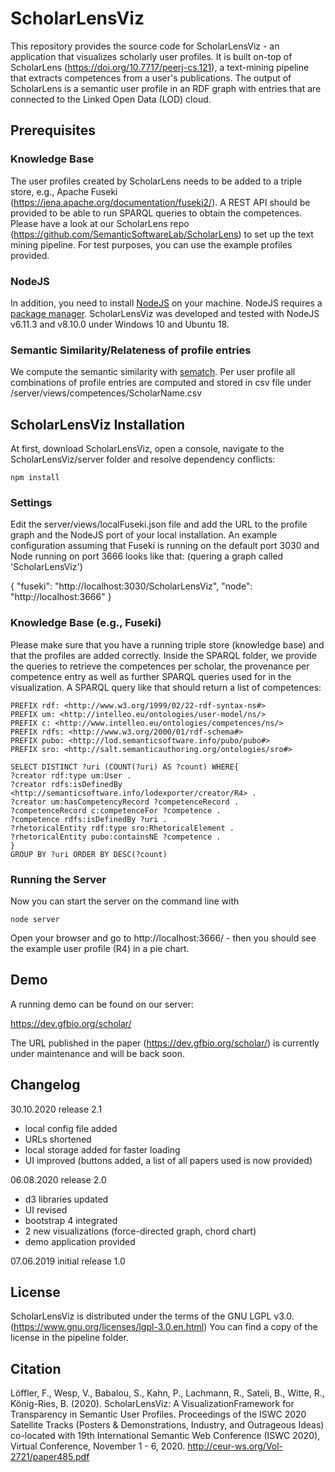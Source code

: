 # ScholarLensViz
This repository provides the source code for ScholarLensViz - an application that visualizes scholarly user profiles. 
It is built on-top of ScholarLens (https://doi.org/10.7717/peerj-cs.121), a text-mining pipeline that extracts competences from a user's publications. The output of ScholarLens is a semantic user profile in an RDF graph with entries that are connected to the Linked Open Data (LOD) cloud. 

## Prerequisites

### Knowledge Base
The user profiles created by ScholarLens needs to be added to a triple store, e.g., Apache Fuseki (https://jena.apache.org/documentation/fuseki2/). A REST API should be provided to be able to run SPARQL queries to obtain the competences.
Please have a look at our ScholarLens repo (https://github.com/SemanticSoftwareLab/ScholarLens) to set up the text mining pipeline. For test purposes, you can use the example profiles provided.

### NodeJS
In addition, you need to install [NodeJS](https://nodejs.org/en/) on your machine. NodeJS requires a [package manager](https://nodejs.org/en/download/package-manager/).
ScholarLensViz was developed and tested with NodeJS v6.11.3 and v8.10.0 under Windows 10 and Ubuntu 18.

### Semantic Similarity/Relateness of profile entries
We compute the semantic similarity with [sematch](https://github.com/gsi-upm/sematch). Per user profile all combinations of profile entries are computed and stored in csv file under /server/views/competences/ScholarName.csv


## ScholarLensViz Installation
At first, download ScholarLensViz, open a console, navigate to the ScholarLensViz/server folder and resolve dependency conflicts:

```npm install```

### Settings

Edit the server/views/localFuseki.json file and add the URL to the profile graph and the NodeJS port of your local installation. An example configuration assuming that Fuseki is running on the default port 3030 and Node running on port 3666 looks like that: (quering a graph called 'ScholarLensViz')


{
  "fuseki": "http://localhost:3030/ScholarLensViz",
  "node": "http://localhost:3666"
}

### Knowledge Base (e.g., Fuseki)
Please make sure that you have a running triple store (knowledge base) and that the profiles are added correctly. 
Inside the SPARQL folder, we provide the queries to retrieve the competences per scholar, the provenance per competence entry as well as further SPARQL queries used for in the visualization.
A SPARQL query like that should return a list of competences:

```
PREFIX rdf: <http://www.w3.org/1999/02/22-rdf-syntax-ns#>
PREFIX um: <http://intelleo.eu/ontologies/user-model/ns/>
PREFIX c: <http://www.intelleo.eu/ontologies/competences/ns/>
PREFIX rdfs: <http://www.w3.org/2000/01/rdf-schema#>
PREFIX pubo: <http://lod.semanticsoftware.info/pubo/pubo#>
PREFIX sro: <http://salt.semanticauthoring.org/ontologies/sro#>

SELECT DISTINCT ?uri (COUNT(?uri) AS ?count) WHERE{
?creator rdf:type um:User .
?creator rdfs:isDefinedBy <http://semanticsoftware.info/lodexporter/creator/R4> .
?creator um:hasCompetencyRecord ?competenceRecord .
?competenceRecord c:competenceFor ?competence .
?competence rdfs:isDefinedBy ?uri .
?rhetoricalEntity rdf:type sro:RhetoricalElement .
?rhetoricalEntity pubo:containsNE ?competence .
} 
GROUP BY ?uri ORDER BY DESC(?count)
```


### Running the Server
Now you can start the server on the command line with

```node server```

Open your browser and go to http://localhost:3666/ - then you should see the example user profile (R4) in a pie chart.

## Demo
A running demo can be found on our server:

https://dev.gfbio.org/scholar/

The URL published in the paper (https://dev.gfbio.org/scholar/) is currently under maintenance and will be back soon.

## Changelog

30.10.2020 release 2.1
* local config file added
* URLs shortened
* local storage added for faster loading
* UI improved (buttons added, a list of all papers used is now provided)

06.08.2020 release 2.0
* d3 libraries updated
* UI revised
* bootstrap 4 integrated
* 2 new visualizations (force-directed graph, chord chart)
* demo application provided

07.06.2019 initial release 1.0

## License
ScholarLensViz is distributed under the terms of the GNU LGPL v3.0. (https://www.gnu.org/licenses/lgpl-3.0.en.html) You can find a copy of the license in the pipeline folder.

## Citation
Löffler, F., Wesp, V., Babalou, S., Kahn, P., Lachmann, R., Sateli, B., Witte, R., König-Ries, B. (2020). ScholarLensViz: A VisualizationFramework for Transparency in Semantic User Profiles. Proceedings of the ISWC 2020 Satellite Tracks (Posters & Demonstrations, Industry, and Outrageous Ideas) co-located with 19th International Semantic Web Conference (ISWC 2020), Virtual Conference, November 1 - 6, 2020. http://ceur-ws.org/Vol-2721/paper485.pdf